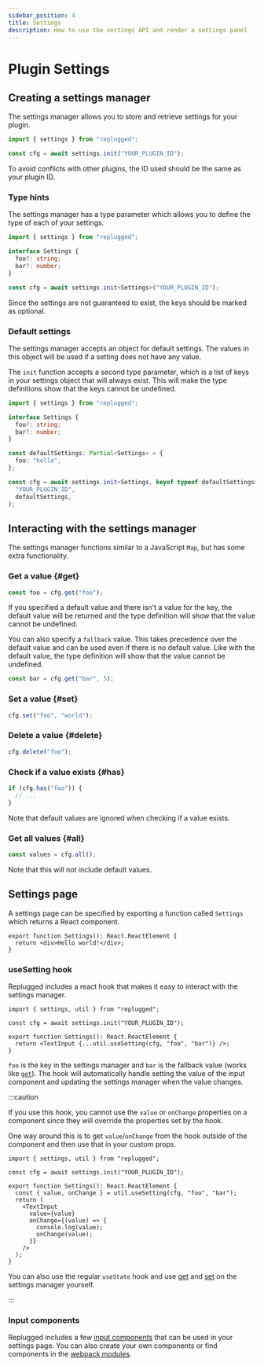 ```yaml
---
sidebar_position: 4
title: Settings
description: How to use the settings API and render a settings panel
---
```


# Plugin Settings

## Creating a settings manager

The settings manager allows you to store and retrieve settings for your plugin.

```ts
import { settings } from "replugged";

const cfg = await settings.init("YOUR_PLUGIN_ID");
```

To avoid conflicts with other plugins, the ID used should be the same as your plugin ID.

### Type hints

The settings manager has a type parameter which allows you to define the type of each of your
settings.

```ts
import { settings } from "replugged";

interface Settings {
  foo?: string;
  bar?: number;
}

const cfg = await settings.init<Settings>("YOUR_PLUGIN_ID");
```

Since the settings are not guaranteed to exist, the keys should be marked as optional.

### Default settings

The settings manager accepts an object for default settings. The values in this object will be used
if a setting does not have any value.

The `init` function accepts a second type parameter, which is a list of keys in your settings object
that will always exist. This will make the type definitions show that the keys cannot be undefined.

```ts
import { settings } from "replugged";

interface Settings {
  foo?: string;
  bar?: number;
}

const defaultSettings: Partial<Settings> = {
  foo: "hello",
};

const cfg = await settings.init<Settings, keyof typeof defaultSettings>(
  "YOUR_PLUGIN_ID",
  defaultSettings,
);
```

## Interacting with the settings manager

The settings manager functions similar to a JavaScript `Map`, but has some extra functionality.

### Get a value {#get}

```ts
const foo = cfg.get("foo");
```

If you specified a default value and there isn't a value for the key, the default value will be
returned and the type definition will show that the value cannot be undefined.

You can also specify a `fallback` value. This takes precedence over the default value and can be
used even if there is no default value. Like with the default value, the type definition will show
that the value cannot be undefined.

```ts
const bar = cfg.get("bar", 5);
```

### Set a value {#set}

```ts
cfg.set("foo", "world");
```

### Delete a value {#delete}

```ts
cfg.delete("foo");
```

### Check if a value exists {#has}

```ts
if (cfg.has("foo")) {
  // ...
}
```

Note that default values are ignored when checking if a value exists.

### Get all values {#all}

```ts
const values = cfg.all();
```

Note that this will not include default values.

## Settings page

A settings page can be specified by exporting a function called `Settings` which returns a React
component.

```tsx
export function Settings(): React.ReactElement {
  return <div>Hello world!</div>;
}
```

### useSetting hook

Replugged includes a react hook that makes it easy to interact with the settings manager.

```tsx
import { settings, util } from "replugged";

const cfg = await settings.init("YOUR_PLUGIN_ID");

export function Settings(): React.ReactElement {
  return <TextInput {...util.useSetting(cfg, "foo", "bar")} />;
}
```

`foo` is the key in the settings manager and `bar` is the fallback value (works like [`get`](#get)).
The hook will automatically handle setting the value of the input component and updating the
settings manager when the value changes.

:::caution

If you use this hook, you cannot use the `value` or `onChange` properties on a component since they
will override the properties set by the hook.

One way around this is to get `value`/`onChange` from the hook outside of the component and then use
that in your custom props.

```tsx
import { settings, util } from "replugged";

const cfg = await settings.init("YOUR_PLUGIN_ID");

export function Settings(): React.ReactElement {
  const { value, onChange } = util.useSetting(cfg, "foo", "bar");
  return (
    <TextInput
      value={value}
      onChange={(value) => {
        console.log(value);
        onChange(value);
      }}
    />
  );
}
```

You can also use the regular `useState` hook and use [get](#get) and [set](#set) on the settings
manager yourself.

:::

### Input components

Replugged includes a few [input components](components#input-components) that can be used in your
settings page. You can also create your own components or find components in the
[webpack modules](modules#finding-modules).
